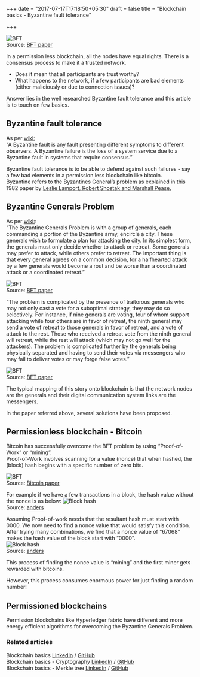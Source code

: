+++
date = "2017-07-17T17:18:50+05:30"
draft = false
title = "Blockchain basics - Byzantine fault tolerance"

+++


![BFT](/blog/img/image13.png)  
Source: [BFT paper](https://www.microsoft.com/en-us/research/publication/byzantine-generals-problem/?from=http%3A%2F%2Fresearch.microsoft.com%2Fen-us%2Fum%2Fpeople%2Flamport%2Fpubs%2Fbyz.pdf)

In a permission less blockchain, all the nodes have equal rights. There is a consensus process to make it a trusted network.  
- Does it mean that all participants are trust worthy?    
- What happens to the network, if a few participants are bad elements (either maliciously or due to connection issues)?

Answer lies in the well researched Byzantine fault tolerance and this article is to touch on few basics. 

## Byzantine fault tolerance 

As per [wiki:](https://en.wikipedia.org/wiki/Byzantine_fault_tolerance#Byzantine_Generals.27_Problem)    
“A Byzantine fault is any fault presenting different symptoms to different observers. A Byzantine failure is the loss of a system service due to a Byzantine fault in systems that require consensus.”  

Byzantine fault tolerance is to be able to defend against such failures - say a few bad elements in a permission less blockchain like bitcoin.   
Byzantine refers to the Byzantines General’s problem as explained in this 1982 paper by [Leslie Lamport, Robert Shostak and Marshall Pease.](https://www.microsoft.com/en-us/research/publication/byzantine-generals-problem/?from=http%3A%2F%2Fresearch.microsoft.com%2Fen-us%2Fum%2Fpeople%2Flamport%2Fpubs%2Fbyz.pdf) 
 

## Byzantine Generals Problem 

As per [wiki:](https://en.wikipedia.org/wiki/Byzantine_fault_tolerance#Byzantine_Generals.27_Problem):  
“The Byzantine Generals Problem is with a group of generals, each commanding a portion of the Byzantine army, encircle a city. These generals wish to formulate a plan for attacking the city. In its simplest form, the generals must only decide whether to attack or retreat. Some generals may prefer to attack, while others prefer to retreat. The important thing is that every general agrees on a common decision, for a halfhearted attack by a few generals would become a rout and be worse than a coordinated attack or a coordinated retreat.”

![BFT](/blog/img/image14.png)    
Source: [BFT paper](https://www.microsoft.com/en-us/research/publication/byzantine-generals-problem/?from=http%3A%2F%2Fresearch.microsoft.com%2Fen-us%2Fum%2Fpeople%2Flamport%2Fpubs%2Fbyz.pdf)

“The problem is complicated by the presence of traitorous generals who may not only cast a vote for a suboptimal strategy, they may do so selectively. For instance, if nine generals are voting, four of whom support attacking while four others are in favor of retreat, the ninth general may send a vote of retreat to those generals in favor of retreat, and a vote of attack to the rest. Those who received a retreat vote from the ninth general will retreat, while the rest will attack (which may not go well for the attackers). The problem is complicated further by the generals being physically separated and having to send their votes via messengers who may fail to deliver votes or may forge false votes.”  

![BFT](/blog/img/image15.png)    
Source: [BFT paper](https://www.microsoft.com/en-us/research/publication/byzantine-generals-problem/?from=http%3A%2F%2Fresearch.microsoft.com%2Fen-us%2Fum%2Fpeople%2Flamport%2Fpubs%2Fbyz.pdf)



The typical mapping of this story onto blockchain is that the network nodes are the generals and their digital communication system links are the messengers.


In the paper referred above, several solutions have been proposed.  

## Permissionless blockchain - Bitcoin  
Bitcoin has successfully overcome the BFT problem by using “Proof-of-Work” or “mining”.  
Proof-of-Work involves scanning for a value (nonce) that when hashed, the (block) hash begins with a specific number of zero bits.  

![BFT](/blog/img/image16.png)  
Source: [Bitcoin paper](https://bitcoin.org/bitcoin.pdf)  

For example if we have a few transactions in a block, the hash value without the nonce is as below:
![Block hash](/blog/img/image17.png)  
Source: [anders](https://anders.com/blockchain/hash.html)  

Assuming Proof-of-work needs that the resultant hash must start with 0000. We now need to find a nonce value that would satisfy this condition. After trying many combinations, we find that a nonce value of “67068” makes the hash value of the block start with “0000”.   
![Block hash](/blog/img/image18.png)  
Source: [anders](https://anders.com/blockchain/hash.html)  

This process of finding the nonce value is “mining” and the first miner gets rewarded with bitcoins.  

However, this process consumes enormous power for just finding a random number!

## Permissioned blockchains 

Permission blockchains like Hyperledger fabric have different and more energy efficient algorithms for overcoming the Byzantine Generals Problem. 


### Related articles

Blockchain basics    [LinkedIn](https://www.linkedin.com/pulse/blockchain-basics-business-govindarajan-r)  /  [GitHub](https://govidat.github.io/blog/post/blockchain-basics/)     
Blockchain basics - Cryptography  [LinkedIn](https://www.linkedin.com/pulse/cryptography-basics-blockchain-govindarajan-r)  /  [GitHub](https://govidat.github.io/blog/post/blockchain-basics-cryptography/)    
Blockchain basics - Merkle tree [LinkedIn](https://www.linkedin.com/pulse/blockchain-basics-merkle-tree-govindarajan-r)  /  [GitHub](https://govidat.github.io/blog/post/blockchain-basics-merkle-tree/)    